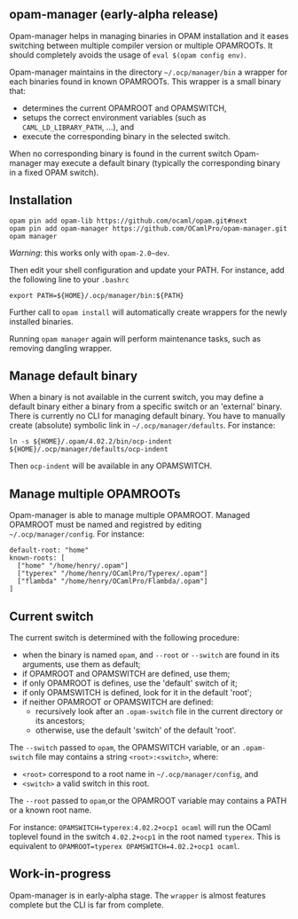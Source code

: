## opam-manager (early-alpha release)

Opam-manager helps in managing binaries in OPAM installation and it eases switching between multiple compiler version or multiple OPAMROOTs. It should completely avoids the usage of `eval $(opam config env)`.

Opam-manager maintains in the directory `~/.ocp/manager/bin` a wrapper for each binaries found in known OPAMROOTs. This wrapper is a small binary that:
* determines the current OPAMROOT and OPAMSWITCH,
* setups the correct environment variables (such as `CAML_LD_LIBRARY_PATH`, ...), and
* execute the corresponding binary in the selected switch.

When no corresponding binary is found in the current switch Opam-manager may execute a default binary (typically the corresponding binary in a fixed OPAM switch).

## Installation

```
opam pin add opam-lib https://github.com/ocaml/opam.git#next
opam pin add opam-manager https://github.com/OCamlPro/opam-manager.git
opam manager
```

*Warning*: this works only with `opam-2.0~dev`.

Then edit your shell configuration and update your PATH. For instance,
add the following line to your `.bashrc`

```
export PATH=${HOME}/.ocp/manager/bin:${PATH}
```

Further call to `opam install` will automatically create wrappers for the newly installed binaries.

Running `opam manager` again will perform maintenance tasks, such as removing dangling wrapper.

## Manage default binary

When a binary is not available in the current switch, you may define a default binary either a binary from a specific switch or an 'external' binary. There is currently no CLI for managing default binary. You have to manually create (absolute) symbolic link in `~/.ocp/manager/defaults`. For instance:

```
ln -s ${HOME}/.opam/4.02.2/bin/ocp-indent ${HOME}/.ocp/manager/defaults/ocp-indent
```

Then `ocp-indent` will be available in any OPAMSWITCH.

## Manage multiple OPAMROOTs

Opam-manager is able to manage multiple OPAMROOT. Managed OPAMROOT must be named and registred by editing `~/.ocp/manager/config`. For instance:

```
default-root: "home"
known-roots: [
  ["home" "/home/henry/.opam"]
  ["typerex" "/home/henry/OCamlPro/Typerex/.opam"]
  ["flambda" "/home/henry/OCamlPro/Flambda/.opam"]
]
```

## Current switch

The current switch is determined with the following procedure:

* when the binary is named `opam`, and `--root` or `--switch` are found in its arguments, use them as default;
* if OPAMROOT and OPAMSWITCH are defined, use them;
* if only OPAMROOT is defines, use the 'default' switch of it;
* if only OPAMSWITCH is defined, look for it in the default 'root';
* if neither OPAMROOT or OPAMSWITCH are defined:
  * recursively look after an `.opam-switch` file in the current directory or its ancestors;
  * otherwise, use the default 'switch' of the default 'root'.

The `--switch` passed to `opam`, the OPAMSWITCH variable, or an `.opam-switch` file may contains a string `<root>:<switch>`, where:
* `<root>` correspond to a root name in `~/.ocp/manager/config`, and 
* `<switch>` a valid switch in this root.

The `--root` passed to `opam`,or the OPAMROOT variable may contains a PATH or a known root name.

For instance: `OPAMSWITCH=typerex:4.02.2+ocp1 ocaml` will run the OCaml toplevel found in the switch `4.02.2+ocp1` in the root named `typerex`. This is equivalent to `OPAMROOT=typerex OPAMSWITCH=4.02.2+ocp1 ocaml`.

## Work-in-progress

Opam-manager is in early-alpha stage. The `wrapper` is almost features complete but the CLI is far from complete.
